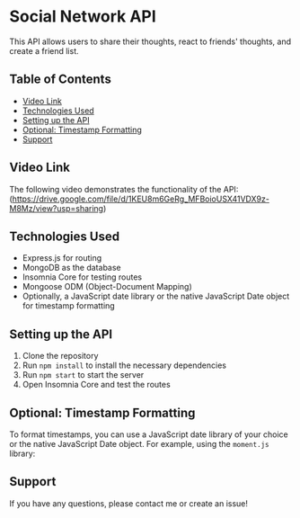# Social Network API

This API allows users to share their thoughts, react to friends' thoughts, and create a friend list.

## Table of Contents
- [Video Link](#video-link)
- [Technologies Used](#technologies-used)
- [Setting up the API](#setting-up-the-api)
- [Optional: Timestamp Formatting](#optional-timestamp-formatting)
- [Support](#support)

## Video Link
The following video demonstrates the functionality of the API: (https://drive.google.com/file/d/1KEU8m6GeRg_MFBoioUSX41VDX9z-M8Mz/view?usp=sharing)

## Technologies Used
- Express.js for routing
- MongoDB as the database
- Insomnia Core for testing routes
- Mongoose ODM (Object-Document Mapping)
- Optionally, a JavaScript date library or the native JavaScript Date object for timestamp formatting

## Setting up the API
1. Clone the repository
2. Run `npm install` to install the necessary dependencies
3. Run `npm start` to start the server
4. Open Insomnia Core and test the routes

## Optional: Timestamp Formatting
To format timestamps, you can use a JavaScript date library of your choice or the native JavaScript Date object. For example, using the `moment.js` library:

## Support
If you have any questions, please contact me or create an issue!
